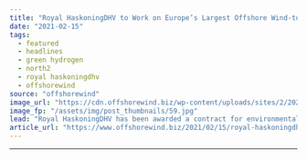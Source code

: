 ```yaml
---
title: "Royal HaskoningDHV to Work on Europe’s Largest Offshore Wind-to-Hydrogen Project"
date: "2021-02-15"
tags: 
  - featured
  - headlines
  - green hydrogen
  - north2
  - royal haskoningdhv
  - offshorewind
source: "offshorewind"
image_url: "https://cdn.offshorewind.biz/wp-content/uploads/sites/2/2021/02/15092002/NortH2_illustration.jpg"
image_fp: "/assets/img/post_thumbnails/59.jpg"
lead: "Royal HaskoningDHV has been awarded a contract for environmental consultancy services for NortH2, a"
article_url: "https://www.offshorewind.biz/2021/02/15/royal-haskoningdhv-to-work-on-europes-largest-offshore-wind-to-hydrogen-project/"
---
```


---
